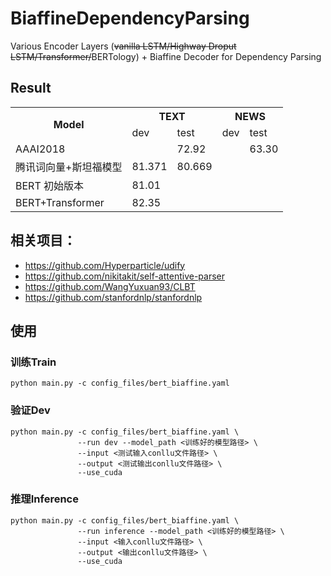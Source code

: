 # BiaffineDependencyParsing
Various Encoder Layers (~~vanilla LSTM/Highway Droput LSTM/Transformer/~~BERTology) + Biaffine Decoder for Dependency Parsing
## Result

<table><tr><th rowspan="2">Model</th><th colspan="2">TEXT</th><th colspan="2">NEWS</th></tr><tr><td>dev</td><td>test</td><td>dev</td><td>test</td></tr><tr><td>AAAI2018</td><td></td><td>72.92</td><td></td><td>63.30</td></tr><tr><td>腾讯词向量+斯坦福模型</td><td>81.371</td><td>80.669</td><td></td><td></td></tr><tr><td>BERT 初始版本</td><td>81.01</td><td></td><td></td><td></td></tr><tr><td>BERT+Transformer</td><td>82.35</td><td></td><td></td><td></td></tr></table>

## 相关项目：
- https://github.com/Hyperparticle/udify
- https://github.com/nikitakit/self-attentive-parser
- https://github.com/WangYuxuan93/CLBT
- https://github.com/stanfordnlp/stanfordnlp

## 使用
### 训练Train
```shell
python main.py -c config_files/bert_biaffine.yaml
```
### 验证Dev
```shell
python main.py -c config_files/bert_biaffine.yaml \
               --run dev --model_path <训练好的模型路径> \
               --input <测试输入conllu文件路径> \
               --output <测试输出conllu文件路径> \
               --use_cuda
```
### 推理Inference
```shell
python main.py -c config_files/bert_biaffine.yaml \
               --run inference --model_path <训练好的模型路径> \
               --input <输入conllu文件路径> \
               --output <输出conllu文件路径> \
               --use_cuda
```
